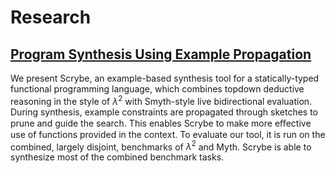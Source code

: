 # Research

## [Program Synthesis Using Example Propagation](https://rdcu.be/c26m0)

We present Scrybe, an example-based synthesis tool for a statically-typed
functional programming language, which combines topdown deductive reasoning in
the style of $λ^2$ with Smyth-style live bidirectional evaluation. During
synthesis, example constraints are propagated through sketches to prune and
guide the search. This enables Scrybe to make more eﬀective use of functions
provided in the context. To evaluate our tool, it is run on the combined,
largely disjoint, benchmarks of $λ^2$ and Myth. Scrybe is able to synthesize
most of the combined benchmark tasks.
